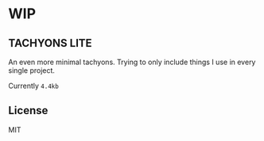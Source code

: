 # WIP
## TACHYONS LITE

An even more minimal tachyons. Trying to only include things I use in every single project.

Currently ```4.4kb```

## License

MIT
